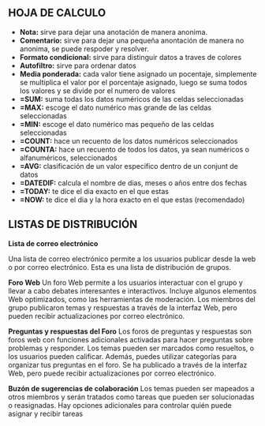 <h2 id="título">HOJA DE CALCULO</h2>
   <ul>
    <li><strong>Nota:</strong> sirve para dejar una anotación de manera anonima.</li>
    <li><strong>Comentario:</strong> sirve para dejar una pequeña anontación de manera no anonima, se puede respoder y resolver.</li>
    <li><strong>Formato condicional:</strong> sirve para distinguir datos a traves de colores</li>
    <li><strong>Autofiltro:</strong> sirve para ordenar datos</li>
    <li><strong>Media ponderada:</strong> cada valor tiene asignado un pocentaje, simplemente se multiplica el valor por el porcentaje asignado, luego se suma todos los valores y se divide por el numero de valores</li>
    <li><strong>=SUM:</strong> suma todas los datos numéricos de las celdas seleccionadas</li>
    <li><strong>=MAX:</strong> escoge el dato numérico mas grande de las celdas seleccionadas</li>
    <li><strong>=MIN:</strong> escoge el dato numérico mas pequeño de las celdas seleccionadas</li>
    <li><strong>=COUNT:</strong> hace un recuento de los datos numéricos seleccionados</li>
    <li><strong>=COUNTA:</strong> hace un recuento de todos los datos, ya sean numéricos o alfanuméricos, seleccionados</li>
    <li><strong>=AVG:</strong> clasificación de un valor especifico dentro de un conjunt de datos</li>
    <li><strong>=DATEDIF:</strong> calcula el nombre de dias, meses o años entre dos fechas</li>
    <li><strong>=TODAY:</strong> te dice el dia exacto en el que estas</li>
    <li><strong>=NOW:</strong> te dice el dia y la hora exacto en el que estas (recomendado)</li>
   </ul>
<h2 id="título">LISTAS DE DISTRIBUCIÓN</h2>
<strong>Lista de correo electrónico</strong>

Una lista de correo electrónico permite a los usuarios publicar desde la web o por correo electrónico. Esta es una lista de distribución de grupos.

<strong>Foro Web</strong>
Un foro Web permite a los usuarios interactuar con el grupo y llevar a cabo debates interesantes e interactivos. Incluye algunos elementos Web optimizados, como las herramientas de moderación. Los miembros del grupo publicaron temas y respuestas a través de la interfaz Web, pero pueden recibir actualizaciones por correo electrónico.

<strong>Preguntas y respuestas del Foro</strong>
Los foros de preguntas y respuestas son foros web con funciones adicionales activadas para hacer preguntas sobre problemas y responder. Los temas pueden ser marcados como resueltos, o los usuarios pueden calificar. Además, puedes utilizar categorías para organizar tus preguntas en el foro. Se ha publicado a través de la interfaz Web, pero puede recibir actualizaciones por correo electrónico.

<strong>Buzón de sugerencias de colaboración</strong>
Los temas pueden ser mapeados a otros miembros y serán tratados como tareas que pueden ser solucionadas o reasignadas. Hay opciones adicionales para controlar quién puede asignar y recibir tareas
